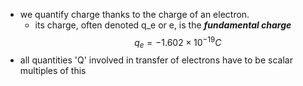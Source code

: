 - we quantify charge thanks to the charge of an electron.
	- its charge, often denoted q_e or e, is the ***fundamental charge***
$$
q_{e}=-1.602\times10^{-19}C
$$
- all quantities 'Q' involved in transfer of electrons have to be scalar multiples of this